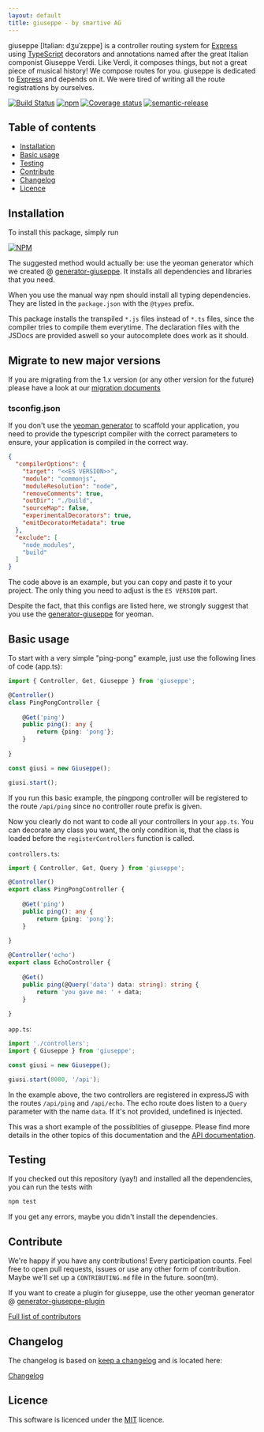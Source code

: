 ```yaml
---
layout: default
title: giuseppe - by smartive AG
---
```

giuseppe [Italian: dʒuˈzɛppe] is a controller routing system for [Express](http://expressjs.com/) using [TypeScript](https://www.typescriptlang.org/) 
decorators and annotations named after the great Italian componist Giuseppe Verdi. Like Verdi, 
it composes things, but not a great piece of musical history! We compose routes for you. giuseppe is dedicated to
[Express](http://expressjs.com/) and depends on it. We were tired of writing all the route registrations by ourselves.

[![Build Status](https://travis-ci.org/smartive/giuseppe.svg)](https://travis-ci.org/smartive/giuseppe)
[![npm](https://img.shields.io/npm/v/giuseppe.svg?maxAge=3600)](https://www.npmjs.com/package/giuseppe)
[![Coverage status](https://img.shields.io/coveralls/smartive/giuseppe.svg?maxAge=3600)](https://coveralls.io/github/smartive/giuseppe)
[![semantic-release](https://img.shields.io/badge/%20%20%F0%9F%93%A6%F0%9F%9A%80-semantic--release-e10079.svg)](https://github.com/semantic-release/semantic-release)

## Table of contents

- [Installation](#installation)
- [Basic usage](#basic-usage)
- [Testing](#testing)
- [Contribute](#contribute)
- [Changelog](#changelog)
- [Licence](#licence)

## Installation

To install this package, simply run

[![NPM](https://nodei.co/npm/giuseppe.png?downloads=true&stars=true)](https://nodei.co/npm/giuseppe/)

The suggested method would actually be: use the yeoman generator which we created @ 
[generator-giuseppe](https://github.com/smartive/generator-giuseppe).
It installs all dependencies and libraries that you need.

When you use the manual way npm should install all typing dependencies.
They are listed in the `package.json` with the `@types` prefix.

This package installs the transpiled `*.js` files instead of `*.ts` files, since the compiler tries
to compile them everytime. The declaration files with the JSDocs are provided aswell so your 
autocomplete does work as it should.

## Migrate to new major versions

If you are migrating from the 1.x version (or any other version for the future) please have a look at our
[migration documents](./migration)

### tsconfig.json

If you don't use the [yeoman generator](https://github.com/smartive/generator-giuseppe) to scaffold your application, you need
to provide the typescript compiler with the correct parameters to ensure, your application
is compiled in the correct way.

```json
{
  "compilerOptions": {
    "target": "<<ES VERSION>>",
    "module": "commonjs",
    "moduleResolution": "node",
    "removeComments": true,
    "outDir": "./build",
    "sourceMap": false,
    "experimentalDecorators": true,
    "emitDecoratorMetadata": true
  },
  "exclude": [
    "node_modules",
    "build"
  ]
}
```

The code above is an example, but you can copy and paste it to your project. The
only thing you need to adjust is the `ES VERSION` part.

Despite the fact, that this configs are listed here, we strongly suggest
that you use the [generator-giuseppe](https://github.com/smartive/generator-giuseppe) for yeoman.

## Basic usage

To start with a very simple "ping-pong" example, just use the following lines of code (app.ts):

```typescript
import { Controller, Get, Giuseppe } from 'giuseppe';

@Controller()
class PingPongController {
    
    @Get('ping')
    public ping(): any {
        return {ping: 'pong'};
    }
    
}

const giusi = new Giuseppe();

giusi.start();
```

If you run this basic example, the pingpong controller will be registered to the route
`/api/ping` since no controller route prefix is given.

Now you clearly do not want to code all your controllers in your `app.ts`. You can decorate any
class you want, the only condition is, that the class is loaded before the `registerControllers`
function is called.

`controllers.ts`:

```typescript
import { Controller, Get, Query } from 'giuseppe';

@Controller()
export class PingPongController {
    
    @Get('ping')
    public ping(): any {
        return {ping: 'pong'};
    }
    
}

@Controller('echo')
export class EchoController {
    
    @Get()
    public ping(@Query('data') data: string): string {
        return 'you gave me: ' + data;
    }
    
}
```

`app.ts`:

```typescript
import './controllers';
import { Giuseppe } from 'giuseppe';

const giusi = new Giuseppe();

giusi.start(8080, '/api');
```

In the example above, the two controllers are registered in expressJS with the routes
`/api/ping` and `/api/echo`. The echo route does listen to a `Query` parameter with the
name `data`. If it's not provided, undefined is injected.

This was a short example of the possiblities of giuseppe. Please find more details in the other topics of this
documentation and the [API documentation](./api/).

## Testing

If you checked out this repository (yay!) and installed all the dependencies, you
can run the tests with

```typescript
npm test
```

If you get any errors, maybe you didn't install the dependencies.

## Contribute

We're happy if you have any contributions! Every participation counts. Feel free to
open pull requests, issues or use any other form of contribution. Maybe we'll
set up a `CONTRIBUTING.md` file in the future. soon(tm).

If you want to create a plugin for giuseppe, use the other yeoman generator @ 
[generator-giuseppe-plugin](https://github.com/smartive/generator-giuseppe-plugin)

[Full list of contributors](https://github.com/smartive/giuseppe/graphs/contributors)

## Changelog

The changelog is based on [keep a changelog](http://keepachangelog.com) and is located here:

[Changelog](https://github.com/smartive/giuseppe/blob/master/CHANGELOG.md)

## Licence

This software is licenced under the [MIT](LICENSE) licence.
